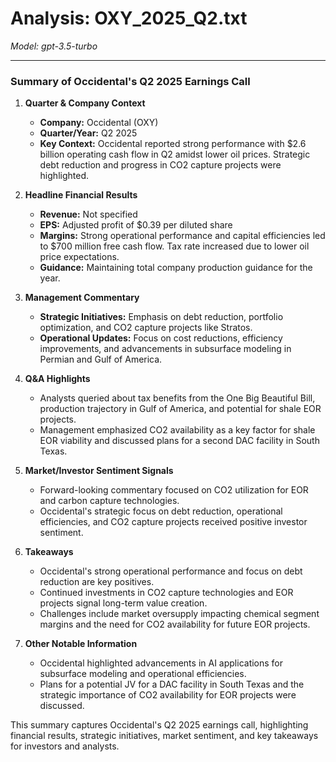 # Analysis: OXY_2025_Q2.txt

*Model: gpt-3.5-turbo*

---

### Summary of Occidental's Q2 2025 Earnings Call

1. **Quarter & Company Context**
   - **Company:** Occidental (OXY)
   - **Quarter/Year:** Q2 2025
   - **Key Context:** Occidental reported strong performance with $2.6 billion operating cash flow in Q2 amidst lower oil prices. Strategic debt reduction and progress in CO2 capture projects were highlighted.

2. **Headline Financial Results**
   - **Revenue:** Not specified
   - **EPS:** Adjusted profit of $0.39 per diluted share
   - **Margins:** Strong operational performance and capital efficiencies led to $700 million free cash flow. Tax rate increased due to lower oil price expectations.
   - **Guidance:** Maintaining total company production guidance for the year.

3. **Management Commentary**
   - **Strategic Initiatives:** Emphasis on debt reduction, portfolio optimization, and CO2 capture projects like Stratos.
   - **Operational Updates:** Focus on cost reductions, efficiency improvements, and advancements in subsurface modeling in Permian and Gulf of America.

4. **Q&A Highlights**
   - Analysts queried about tax benefits from the One Big Beautiful Bill, production trajectory in Gulf of America, and potential for shale EOR projects.
   - Management emphasized CO2 availability as a key factor for shale EOR viability and discussed plans for a second DAC facility in South Texas.

5. **Market/Investor Sentiment Signals**
   - Forward-looking commentary focused on CO2 utilization for EOR and carbon capture technologies.
   - Occidental's strategic focus on debt reduction, operational efficiencies, and CO2 capture projects received positive investor sentiment.

6. **Takeaways**
   - Occidental's strong operational performance and focus on debt reduction are key positives.
   - Continued investments in CO2 capture technologies and EOR projects signal long-term value creation.
   - Challenges include market oversupply impacting chemical segment margins and the need for CO2 availability for future EOR projects.

7. **Other Notable Information**
   - Occidental highlighted advancements in AI applications for subsurface modeling and operational efficiencies.
   - Plans for a potential JV for a DAC facility in South Texas and the strategic importance of CO2 availability for EOR projects were discussed.

This summary captures Occidental's Q2 2025 earnings call, highlighting financial results, strategic initiatives, market sentiment, and key takeaways for investors and analysts.